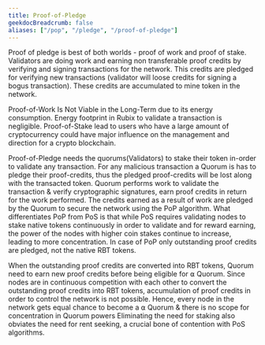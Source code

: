 ```yaml
---
title: Proof-of-Pledge
geekdocBreadcrumb: false
aliases: ["/pop", "/pledge", "/proof-of-pledge"]
---
```


Proof of pledge is best of both worlds - proof of work and proof of stake. Validators are doing work and earning non transferable proof credits by verifying and signing transactions for the network. This credits are pledged for verifying new transactions (validator will loose credits for signing a bogus transaction). These credits are accumulated to mine token in the network.

Proof-of-Work Is Not Viable in the Long-Term due to its energy consumption. Energy footprint in Rubix to validate a transaction is negligible. Proof-of-Stake lead to users who have a large amount of cryptocurrency could have major influence on the management and direction for a crypto blockchain.

Proof-of-Pledge needs the quorums(Validators) to stake their token in-order to validate any transaction. For any malicious transaction a Quorum is has to pledge their proof-credits, thus the pledged proof-credits will be lost along with the transacted token. Quorum performs work to validate the transaction & verify cryptographic signatures, earn proof credits in return for the work performed. The credits earned as a result of work are pledged by the Quorum to secure the network using the PoP algorithm. What differentiates PoP from PoS is that while PoS requires validating nodes to stake native tokens continuously in order to validate and for reward earning, the power of the nodes with higher coin stakes continue to increase, leading to more concentration. In case of PoP only outstanding proof credits are pledged, not the native RBT tokens.

When the outstanding proof credits are converted into RBT tokens, Quorum need to earn new proof credits before being eligible for ⍺ Quorum. Since nodes are in continuous competition with each other to convert the outstanding proof credits into RBT tokens, accumulation of proof credits in order to control the network is not possible. Hence, every node in the network gets equal chance to become a ⍺ Quorum & there is no scope for concentration in Quorum powers Eliminating the need for staking also obviates the need for rent seeking, a crucial bone of contention with PoS algorithms.